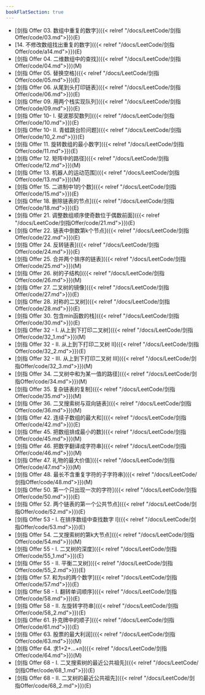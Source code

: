 ```yaml
---
bookFlatSection: true
---
```


- [剑指 Offer 03. 数组中重复的数字]({{< relref "/docs/LeetCode/剑指Offer/code/03.md">}})(E)
- [14. 不修改数组找出重复的数字]({{< relref "/docs/LeetCode/剑指Offer/code/a14.md">}})(E)
- [剑指 Offer 04. 二维数组中的查找]({{< relref "/docs/LeetCode/剑指Offer/code/04.md">}})(M)
- [剑指 Offer 05. 替换空格]({{< relref "/docs/LeetCode/剑指Offer/code/05.md">}})(E)
- [剑指 Offer 06. 从尾到头打印链表]({{< relref "/docs/LeetCode/剑指Offer/code/06.md">}})(E)
- [剑指 Offer 09. 用两个栈实现队列]({{< relref "/docs/LeetCode/剑指Offer/code/09.md">}})(E)
- [剑指 Offer 10- I. 斐波那契数列]({{< relref "/docs/LeetCode/剑指Offer/code/10.md">}})(E)
- [剑指 Offer 10- II. 青蛙跳台阶问题]({{< relref "/docs/LeetCode/剑指Offer/code/10_2.md">}})(E)
- [剑指 Offer 11. 旋转数组的最小数字]({{< relref "/docs/LeetCode/剑指Offer/code/11.md">}})(E)
- [剑指 Offer 12. 矩阵中的路径]({{< relref "/docs/LeetCode/剑指Offer/code/12.md">}})(M)
- [剑指 Offer 13. 机器人的运动范围]({{< relref "/docs/LeetCode/剑指Offer/code/13.md">}})(M)
- [剑指 Offer 15. 二进制中1的个数]({{< relref "/docs/LeetCode/剑指Offer/code/15.md">}})(E)
- [剑指 Offer 18. 删除链表的节点]({{< relref "/docs/LeetCode/剑指Offer/code/18.md">}})(E)
- [剑指 Offer 21. 调整数组顺序使奇数位于偶数前面]({{< relref "/docs/LeetCode/剑指Offer/code/21.md">}})(E)
- [剑指 Offer 22. 链表中倒数第k个节点]({{< relref "/docs/LeetCode/剑指Offer/code/22.md">}})(E)
- [剑指 Offer 24. 反转链表]({{< relref "/docs/LeetCode/剑指Offer/code/24.md">}})(E)
- [剑指 Offer 25. 合并两个排序的链表]({{< relref "/docs/LeetCode/剑指Offer/code/25.md">}})(M)
- [剑指 Offer 26. 树的子结构]({{< relref "/docs/LeetCode/剑指Offer/code/26.md">}})(M)
- [剑指 Offer 27. 二叉树的镜像]({{< relref "/docs/LeetCode/剑指Offer/code/27.md">}})(E)
- [剑指 Offer 28. 对称的二叉树]({{< relref "/docs/LeetCode/剑指Offer/code/28.md">}})(E)
- [剑指 Offer 30. 包含min函数的栈]({{< relref "/docs/LeetCode/剑指Offer/code/30.md">}})(E)
- [剑指 Offer 32 - I. 从上到下打印二叉树]({{< relref "/docs/LeetCode/剑指Offer/code/32_1.md">}})(M)
- [剑指 Offer 32 - II. 从上到下打印二叉树 II]({{< relref "/docs/LeetCode/剑指Offer/code/32_2.md">}})(E)
- [剑指 Offer 32 - III. 从上到下打印二叉树 III]({{< relref "/docs/LeetCode/剑指Offer/code/32_3.md">}})(M)
- [剑指 Offer 34. 二叉树中和为某一值的路径]({{< relref "/docs/LeetCode/剑指Offer/code/34.md">}})(M)
- [剑指 Offer 35. 复杂链表的复制]({{< relref "/docs/LeetCode/剑指Offer/code/35.md">}})(M)
- [剑指 Offer 36. 二叉搜索树与双向链表]({{< relref "/docs/LeetCode/剑指Offer/code/36.md">}})(M)
- [剑指 Offer 42. 连续子数组的最大和]({{< relref "/docs/LeetCode/剑指Offer/code/42.md">}})(E)
- [剑指 Offer 45. 把数组排成最小的数]({{< relref "/docs/LeetCode/剑指Offer/code/45.md">}})(M)
- [剑指 Offer 46. 把数字翻译成字符串]({{< relref "/docs/LeetCode/剑指Offer/code/46.md">}})(M)
- [剑指 Offer 47. 礼物的最大价值]({{< relref "/docs/LeetCode/剑指Offer/code/47.md">}})(M)
- [剑指 Offer 48. 最长不含重复字符的子字符串]({{< relref "/docs/LeetCode/剑指Offer/code/48.md">}})(M)
- [剑指 Offer 50. 第一个只出现一次的字符]({{< relref "/docs/LeetCode/剑指Offer/code/50.md">}})(E)
- [剑指 Offer 52. 两个链表的第一个公共节点]({{< relref "/docs/LeetCode/剑指Offer/code/52.md">}})(E)
- [剑指 Offer 53 - I. 在排序数组中查找数字 I]({{< relref "/docs/LeetCode/剑指Offer/code/53.md">}})(E)
- [剑指 Offer 54. 二叉搜索树的第k大节点]({{< relref "/docs/LeetCode/剑指Offer/code/54.md">}})(M)
- [剑指 Offer 55 - I. 二叉树的深度]({{< relref "/docs/LeetCode/剑指Offer/code/55_1.md">}})(E)
- [剑指 Offer 55 - II. 平衡二叉树]({{< relref "/docs/LeetCode/剑指Offer/code/55_2.md">}})(E)
- [剑指 Offer 57. 和为s的两个数字]({{< relref "/docs/LeetCode/剑指Offer/code/57.md">}})(E)
- [剑指 Offer 58 - I. 翻转单词顺序]({{< relref "/docs/LeetCode/剑指Offer/code/58.md">}})(E)
- [剑指 Offer 58 - II. 左旋转字符串]({{< relref "/docs/LeetCode/剑指Offer/code/58_2.md">}})(E)
- [剑指 Offer 61. 扑克牌中的顺子]({{< relref "/docs/LeetCode/剑指Offer/code/61.md">}})(E)
- [剑指 Offer 63. 股票的最大利润]({{< relref "/docs/LeetCode/剑指Offer/code/63.md">}})(M)
- [剑指 Offer 64. 求1+2+…+n]({{< relref "/docs/LeetCode/剑指Offer/code/64.md">}})(M)
- [剑指 Offer 68 - I. 二叉搜索树的最近公共祖先]({{< relref "/docs/LeetCode/剑指Offer/code/68_1.md">}})(E)
- [剑指 Offer 68 - II. 二叉树的最近公共祖先]({{< relref "/docs/LeetCode/剑指Offer/code/68_2.md">}})(E)